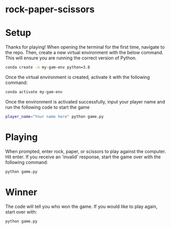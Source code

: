 # rock-paper-scissors

# Setup
Thanks for playing! When opening the terminal for the first time, navigate to the repo. Then, create a new virtual environment with the below command. This will ensure you are running the correct version of Python.
```sh
conda create -n my-gam-env python=3.8
```
Once the virtual environment is created, activate it with the following command:
```sh
conda activate my-gam-env
```

Once the environment is activated successfully, input your player name and run the following code to start the game
```sh
player_name="Your name here" python game.py
```

# Playing
When prompted, enter rock, paper, or scissors to play against the computer. Hit enter. If you receive an 'invalid' response, start the game over with the following command:
```sh
python game.py
```

# Winner
The code will tell you who won the game. If you would like to play again, start over with:
```sh
python game.py
```